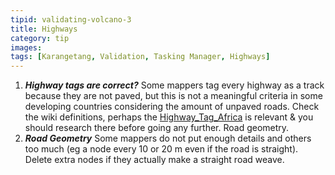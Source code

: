 ```yaml
---
tipid: validating-volcano-3
title: Highways
category: tip
images:
tags: [Karangetang, Validation, Tasking Manager, Highways]
---
```

<ul style="list-style-type:disk">
  <li><b><i>Highway tags are correct?</i></b> Some mappers tag every highway as a track because they are not paved, but this is not a meaningful criteria in some developing countries considering the amount of unpaved roads. Check the wiki definitions, perhaps the <a href="http://wiki.openstreetmap.org/wiki/Highway_Tag_Africa">Highway_Tag_Africa</a> is relevant & you should research there before going any further.
Road geometry.</li> 
  <li><b><i>Road Geometry</i></b> Some mappers do not put enough details and others too much (eg a node every 10 or 20 m even if the road is straight). Delete extra nodes if they actually make a straight road weave.</li>
